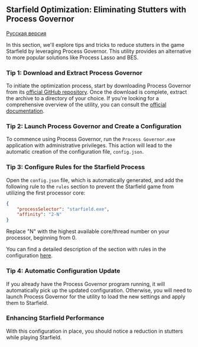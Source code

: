 ## Starfield Optimization: Eliminating Stutters with Process Governor

[Русская версия](starfield.ru.md)

In this section, we'll explore tips and tricks to reduce stutters in the game Starfield by leveraging Process Governor. This utility provides an alternative to more popular solutions like Process Lasso and BES.

### Tip 1: Download and Extract Process Governor

To initiate the optimization process, start by downloading Process Governor from its [official GitHub repository](https://github.com/SystemXFiles/process-governor/releases/latest). Once the download is complete, extract the archive to a directory of your choice. If you're looking for a comprehensive overview of the utility, you can consult the [official documentation](https://github.com/SystemXFiles/process-governor#readme).

### Tip 2: Launch Process Governor and Create a Configuration

To commence using Process Governor, run the `Process Governor.exe` application with administrative privileges. This action will lead to the automatic creation of the configuration file, `config.json`.

### Tip 3: Configure Rules for the Starfield Process

Open the `config.json` file, which is automatically generated, and add the following rule to the `rules` section to prevent the Starfield game from utilizing the first processor core:

```json
{
    "processSelector": "starfield.exe",
    "affinity": "2-N" 
}
```

Replace "N" with the highest available core/thread number on your processor, beginning from 0.

You can find a detailed description of the section with rules in the configuration [here](../../README.md#configuration-format).

### Tip 4: Automatic Configuration Update

If you already have the Process Governor program running, it will automatically pick up the updated configuration. Otherwise, you will need to launch Process Governor for the utility to load the new settings and apply them to Starfield.

### Enhancing Starfield Performance

With this configuration in place, you should notice a reduction in stutters while playing Starfield.